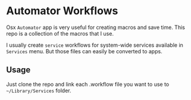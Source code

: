 Automator Workflows
===================

Osx `Automator` app is very useful for creating macros and save time. This repo is a collection of the macros that I use. 

I usually create `service` workflows for system-wide services available in `Services` menu. But those files can easily be converted to apps.

Usage
-----

Just clone the repo and link each .workflow file you want to use to `~/Library/Services` folder.
